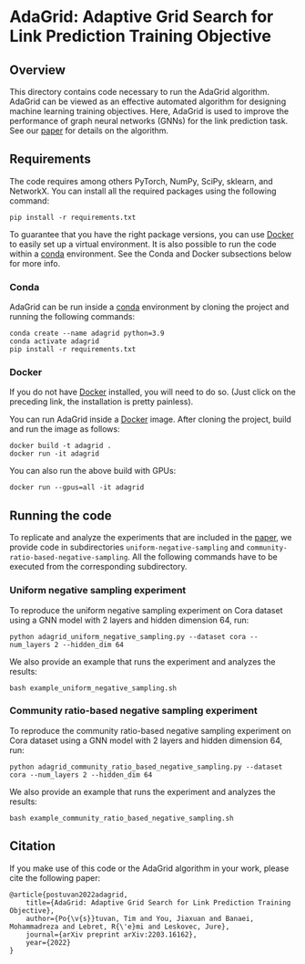 # AdaGrid: Adaptive Grid Search for Link Prediction Training Objective

## Overview

This directory contains code necessary to run the AdaGrid algorithm.
AdaGrid can be viewed as an effective automated algorithm for designing machine learning training objectives. Here, AdaGrid is used to improve the performance of graph neural networks (GNNs) for the link prediction task. See our [paper](https://arxiv.org/pdf/2203.16162.pdf) for details on the algorithm.


## Requirements

The code requires among others PyTorch, NumPy, SciPy, sklearn, and NetworkX. You can install all the required packages using the following command:

```
pip install -r requirements.txt
```

To guarantee that you have the right package versions, you can use [Docker](https://docs.docker.com/) to easily set up a virtual environment. It is also possible to run the code within a [conda](https://docs.conda.io/projects/conda/en/latest/index.html) environment. See the Conda and Docker subsections below for more info.

### Conda

AdaGrid can be run inside a [conda](https://docs.conda.io/projects/conda/en/latest/index.html) environment by cloning the project and running the following commands:

```
conda create --name adagrid python=3.9
conda activate adagrid
pip install -r requirements.txt
```

### Docker

If you do not have [Docker](https://docs.docker.com/) installed, you will need to do so. (Just click on the preceding link, the installation is pretty painless).  

You can run AdaGrid inside a [Docker](https://docs.docker.com/) image. After cloning the project, build and run the image as follows:

```
docker build -t adagrid .
docker run -it adagrid
```

You can also run the above build with GPUs:

```
docker run --gpus=all -it adagrid
```


## Running the code

To replicate and analyze the experiments that are included in the [paper](https://arxiv.org/pdf/2203.16162.pdf), we provide code in subdirectories `uniform-negative-sampling` and `community-ratio-based-negative-sampling`. All the following commands have to be executed from the corresponding subdirectory.


### Uniform negative sampling experiment

To reproduce the uniform negative sampling experiment on Cora dataset using a GNN model with 2 layers and hidden dimension 64, run:

```
python adagrid_uniform_negative_sampling.py --dataset cora --num_layers 2 --hidden_dim 64
```

We also provide an example that runs the experiment and analyzes the results:

```
bash example_uniform_negative_sampling.sh
```


### Community ratio-based negative sampling experiment

To reproduce the community ratio-based negative sampling experiment on Cora dataset using a GNN model with 2 layers and hidden dimension 64, run:

```
python adagrid_community_ratio_based_negative_sampling.py --dataset cora --num_layers 2 --hidden_dim 64
```
    
We also provide an example that runs the experiment and analyzes the results:

```
bash example_community_ratio_based_negative_sampling.sh
```


## Citation

If you make use of this code or the AdaGrid algorithm in your work, please cite the following paper:

```
@article{postuvan2022adagrid,
    title={AdaGrid: Adaptive Grid Search for Link Prediction Training Objective},
    author={Po{\v{s}}tuvan, Tim and You, Jiaxuan and Banaei, Mohammadreza and Lebret, R{\'e}mi and Leskovec, Jure},
    journal={arXiv preprint arXiv:2203.16162},
    year={2022}
}
```